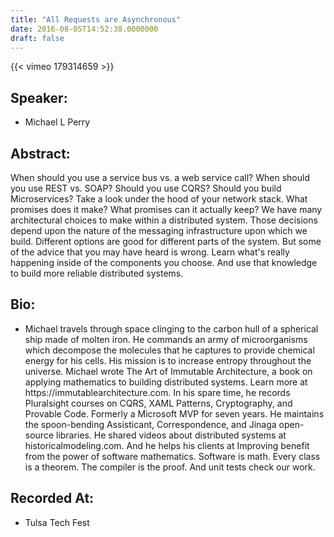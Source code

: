 ```yaml
---
title: "All Requests are Asynchronous"
date: 2016-08-05T14:52:38.0000000
draft: false
---
```


{{< vimeo 179314659 >}}

## Speaker:

 - Michael L Perry

## Abstract:

<p>When should you use a service bus vs. a web service call? When should you use REST vs. SOAP? Should you use CQRS? Should you build Microservices? Take a look under the hood of your network stack. What promises does it make? What promises can it actually keep? We have many architectural choices to make within a distributed system. Those decisions depend upon the nature of the messaging infrastructure upon which we build. Different options are good for different parts of the system. But some of the advice that you may have heard is wrong. Learn what's really happening inside of the components you choose. And use that knowledge to build more reliable distributed systems.</p>

## Bio:

 - <p>Michael travels through space clinging to the carbon hull of a spherical ship made of molten iron. He commands an army of microorganisms which decompose the molecules that he captures to provide chemical energy for his cells. His mission is to increase entropy throughout the universe. Michael wrote The Art of Immutable Architecture, a book on applying mathematics to building distributed systems. Learn more at https://immutablearchitecture.com. In his spare time, he records Pluralsight courses on CQRS, XAML Patterns, Cryptography, and Provable Code. Formerly a Microsoft MVP for seven years. He maintains the spoon-bending Assisticant, Correspondence, and Jinaga open-source libraries. He shared videos about distributed systems at historicalmodeling.com. And he helps his clients at Improving benefit from the power of software mathematics. Software is math. Every class is a theorem. The compiler is the proof. And unit tests check our work.</p>

## Recorded At:

 - Tulsa Tech Fest

